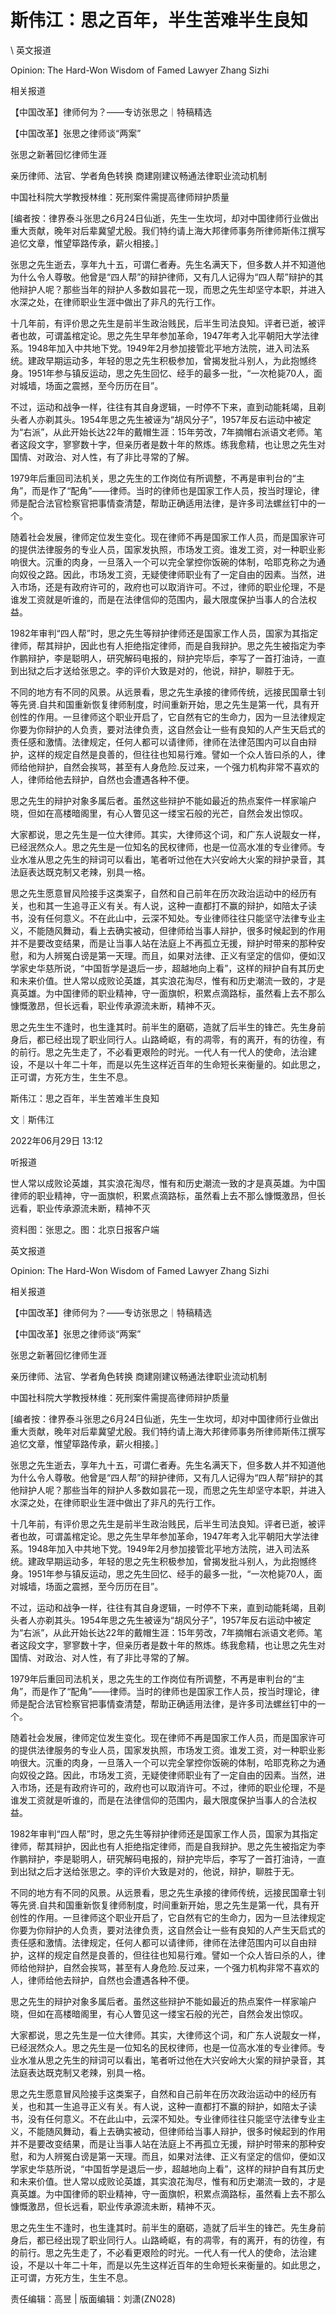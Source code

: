 # 斯伟江：思之百年，半生苦难半生良知  





\ 
英文报道

Opinion: The Hard-Won Wisdom of Famed Lawyer Zhang Sizhi

相关报道

【中国改革】律师何为？——专访张思之｜特稿精选

【中国改革】张思之律师谈“两案”

张思之新著回忆律师生涯

亲历律师、法官、学者角色转换 商建刚建议畅通法律职业流动机制

中国社科院大学教授林维：死刑案件需提高律师辩护质量

[编者按：律界泰斗张思之6月24日仙逝，先生一生坎坷，却对中国律师行业做出重大贡献，晚年对后辈冀望尤殷。我们特约请上海大邦律师事务所律师斯伟江撰写追忆文章，惟望筚路传承，薪火相接。］

张思之先生逝去，享年九十五，可谓仁者寿。先生名满天下，但多数人并不知道他为什么令人尊敬。他曾是“四人帮”的辩护律师，又有几人记得为“四人帮”辩护的其他辩护人呢？那些当年的辩护人多数如昙花一现，而思之先生却坚守本职，并进入水深之处，在律师职业生涯中做出了非凡的先行工作。

十几年前，有评价思之先生是前半生政治贱民，后半生司法良知。评者已逝，被评者也故，可谓盖棺定论。思之先生早年参加革命，1947年考入北平朝阳大学法律系。1948年加入中共地下党。1949年2月参加接管北平地方法院，进入司法系统。建政早期运动多，年轻的思之先生积极参加，曾揭发批斗别人，为此抱憾终身。1951年参与镇反运动，思之先生回忆、经手的最多一批，“一次枪毙70人，面对城墙，场面之震撼，至今历历在目”。

不过，运动和战争一样，往往有其自身逻辑，一时停不下来，直到动能耗竭，且剃头者人亦剃其头。1954年思之先生被诬为“胡风分子”，1957年反右运动中被定为“右派”，从此开始长达22年的戴帽生涯：15年劳改，7年摘帽右派语文老师。笔者这段文字，寥寥数十字，但亲历者是数十年的熬炼。练我愈精，也让思之先生对国情、对政治、对人性，有了非比寻常的了解。

1979年后重回司法机关，思之先生的工作岗位有所调整，不再是审判台的“主角”，而是作了“配角”——律师。当时的律师也是国家工作人员，按当时理论，律师是配合法官检察官把事情查清楚，帮助正确适用法律，是许多司法螺丝钉中的一个。

随着社会发展，律师定位发生变化。现在律师不再是国家工作人员，而是国家许可的提供法律服务的专业人员，国家发执照，市场发工资。谁发工资，对一种职业影响很大。沉重的肉身，一旦落入一个可以完全掌控你饭碗的体制，哈耶克称之为通向奴役之路。因此，市场发工资，无疑使律师职业有了一定自由的因素。当然，进入市场，还是有政府许可的，政府也可以取消许可。不过，律师的职业伦理，不是谁发工资就是听谁的，而是在法律信仰的范围内，最大限度保护当事人的合法权益。

1982年审判“四人帮”时，思之先生等辩护律师还是国家工作人员，国家为其指定律师，帮其辩护，因此也有人拒绝指定律师，而是自我辩护。思之先生被指定为李作鹏辩护，李是聪明人，研究解码电报的，辩护完毕后，李写了一首打油诗，一直到出狱之后才送给张思之。李的评价大致是对的，他说，辩护，聊胜于无。

不同的地方有不同的风景。从远景看，思之先生承接的律师传统，远接民国章士钊等先贤.自共和国重新恢复律师制度，时间重新开始，思之先生是第一代，具有开创性的作用。一旦律师这个职业开启了，它自然有它的生命力，因为一旦法律规定你要为你辩护的人负责，要对法律负责，这自然会让一些有良知的人产生天启式的责任感和激情。法律规定，任何人都可以请律师，律师在法律范围内可以自由辩护，这样的规定自然是良善的，但往往也知易行难。譬如一个众人皆曰杀的人，律师给他辩护，自然会挨骂，甚至有人身危险.反过来，一个强力机构非常不喜欢的人，律师给他去辩护，自然也会遭遇各种不便。

思之先生的辩护对象多属后者。虽然这些辩护不能如最近的热点案件一样家喻户晓，但如在高楼暗阁里，有心人瞥见这一缕宝石般的光芒，自然会发出惊叹。

大家都说，思之先生是一位大律师。其实，大律师这个词，和广东人说靓女一样，已经泯然众人。思之先生是一位知名的民权律师，也是一位高水准的专业律师。专业水准从思之先生的辩词可以看出，笔者听过他在大兴安岭大火案的辩护录音，其法庭表达既克制又老辣，别具一格。

思之先生愿意冒风险接手这类案子，自然和自己前年在历次政治运动中的经历有关，也和其一生追寻正义有关。有人说，这种一直都打不赢的辩护，如陪太子读书，没有任何意义。不在此山中，云深不知处。专业律师往往只能坚守法律专业主义，不能随风舞动，看上去确实被动，但律师给当事人辩护，很多时候起到的作用并不是要改变结果，而是让当事人站在法庭上不再孤立无援，辩护时带来的那种安慰，和为人辨冤白谤是第一天理。而且，如果对法律、正义有坚定的信仰，便如汉学家史华慈所说，“中国哲学是退后一步，超越地向上看”，这样的辩护自有其历史和未来价值。世人常以成败论英雄，其实浪花淘尽，惟有和历史潮流一致的，才是真英雄。为中国律师的职业精神，守一面旗帜，积累点滴路标，虽然看上去不那么慷慨激昂，但长远看，职业传承源流未断，精神不灭。

思之先生生不逢时，也生逢其时。前半生的磨砺，造就了后半生的锋芒。先生身前身后，都已经出现了职业同行人。山路崎岖，有的凋零，有的离开，有的彷徨，有的前行。思之先生走了，不必看更艰险的时光。一代人有一代人的使命，法治建设，不是以十年二十年，而是以先生这样近百年的生命短长来衡量的。如此思之，正可谓，方死方生，生生不息。


斯伟江：思之百年，半生苦难半生良知

文｜斯伟江

2022年06月29日 13:12

听报道

世人常以成败论英雄，其实浪花淘尽，惟有和历史潮流一致的才是真英雄。为中国律师的职业精神，守一面旗帜，积累点滴路标，虽然看上去不那么慷慨激昂，但长远看，职业传承源流未断，精神不灭

资料图：张思之。图：北京日报客户端

英文报道

Opinion: The Hard-Won Wisdom of Famed Lawyer Zhang Sizhi

相关报道

【中国改革】律师何为？——专访张思之｜特稿精选

【中国改革】张思之律师谈“两案”

张思之新著回忆律师生涯

亲历律师、法官、学者角色转换 商建刚建议畅通法律职业流动机制

中国社科院大学教授林维：死刑案件需提高律师辩护质量

[编者按：律界泰斗张思之6月24日仙逝，先生一生坎坷，却对中国律师行业做出重大贡献，晚年对后辈冀望尤殷。我们特约请上海大邦律师事务所律师斯伟江撰写追忆文章，惟望筚路传承，薪火相接。］

张思之先生逝去，享年九十五，可谓仁者寿。先生名满天下，但多数人并不知道他为什么令人尊敬。他曾是“四人帮”的辩护律师，又有几人记得为“四人帮”辩护的其他辩护人呢？那些当年的辩护人多数如昙花一现，而思之先生却坚守本职，并进入水深之处，在律师职业生涯中做出了非凡的先行工作。

十几年前，有评价思之先生是前半生政治贱民，后半生司法良知。评者已逝，被评者也故，可谓盖棺定论。思之先生早年参加革命，1947年考入北平朝阳大学法律系。1948年加入中共地下党。1949年2月参加接管北平地方法院，进入司法系统。建政早期运动多，年轻的思之先生积极参加，曾揭发批斗别人，为此抱憾终身。1951年参与镇反运动，思之先生回忆、经手的最多一批，“一次枪毙70人，面对城墙，场面之震撼，至今历历在目”。

不过，运动和战争一样，往往有其自身逻辑，一时停不下来，直到动能耗竭，且剃头者人亦剃其头。1954年思之先生被诬为“胡风分子”，1957年反右运动中被定为“右派”，从此开始长达22年的戴帽生涯：15年劳改，7年摘帽右派语文老师。笔者这段文字，寥寥数十字，但亲历者是数十年的熬炼。练我愈精，也让思之先生对国情、对政治、对人性，有了非比寻常的了解。

1979年后重回司法机关，思之先生的工作岗位有所调整，不再是审判台的“主角”，而是作了“配角”——律师。当时的律师也是国家工作人员，按当时理论，律师是配合法官检察官把事情查清楚，帮助正确适用法律，是许多司法螺丝钉中的一个。

随着社会发展，律师定位发生变化。现在律师不再是国家工作人员，而是国家许可的提供法律服务的专业人员，国家发执照，市场发工资。谁发工资，对一种职业影响很大。沉重的肉身，一旦落入一个可以完全掌控你饭碗的体制，哈耶克称之为通向奴役之路。因此，市场发工资，无疑使律师职业有了一定自由的因素。当然，进入市场，还是有政府许可的，政府也可以取消许可。不过，律师的职业伦理，不是谁发工资就是听谁的，而是在法律信仰的范围内，最大限度保护当事人的合法权益。

1982年审判“四人帮”时，思之先生等辩护律师还是国家工作人员，国家为其指定律师，帮其辩护，因此也有人拒绝指定律师，而是自我辩护。思之先生被指定为李作鹏辩护，李是聪明人，研究解码电报的，辩护完毕后，李写了一首打油诗，一直到出狱之后才送给张思之。李的评价大致是对的，他说，辩护，聊胜于无。

不同的地方有不同的风景。从远景看，思之先生承接的律师传统，远接民国章士钊等先贤.自共和国重新恢复律师制度，时间重新开始，思之先生是第一代，具有开创性的作用。一旦律师这个职业开启了，它自然有它的生命力，因为一旦法律规定你要为你辩护的人负责，要对法律负责，这自然会让一些有良知的人产生天启式的责任感和激情。法律规定，任何人都可以请律师，律师在法律范围内可以自由辩护，这样的规定自然是良善的，但往往也知易行难。譬如一个众人皆曰杀的人，律师给他辩护，自然会挨骂，甚至有人身危险.反过来，一个强力机构非常不喜欢的人，律师给他去辩护，自然也会遭遇各种不便。

思之先生的辩护对象多属后者。虽然这些辩护不能如最近的热点案件一样家喻户晓，但如在高楼暗阁里，有心人瞥见这一缕宝石般的光芒，自然会发出惊叹。

大家都说，思之先生是一位大律师。其实，大律师这个词，和广东人说靓女一样，已经泯然众人。思之先生是一位知名的民权律师，也是一位高水准的专业律师。专业水准从思之先生的辩词可以看出，笔者听过他在大兴安岭大火案的辩护录音，其法庭表达既克制又老辣，别具一格。

思之先生愿意冒风险接手这类案子，自然和自己前年在历次政治运动中的经历有关，也和其一生追寻正义有关。有人说，这种一直都打不赢的辩护，如陪太子读书，没有任何意义。不在此山中，云深不知处。专业律师往往只能坚守法律专业主义，不能随风舞动，看上去确实被动，但律师给当事人辩护，很多时候起到的作用并不是要改变结果，而是让当事人站在法庭上不再孤立无援，辩护时带来的那种安慰，和为人辨冤白谤是第一天理。而且，如果对法律、正义有坚定的信仰，便如汉学家史华慈所说，“中国哲学是退后一步，超越地向上看”，这样的辩护自有其历史和未来价值。世人常以成败论英雄，其实浪花淘尽，惟有和历史潮流一致的，才是真英雄。为中国律师的职业精神，守一面旗帜，积累点滴路标，虽然看上去不那么慷慨激昂，但长远看，职业传承源流未断，精神不灭。

思之先生生不逢时，也生逢其时。前半生的磨砺，造就了后半生的锋芒。先生身前身后，都已经出现了职业同行人。山路崎岖，有的凋零，有的离开，有的彷徨，有的前行。思之先生走了，不必看更艰险的时光。一代人有一代人的使命，法治建设，不是以十年二十年，而是以先生这样近百年的生命短长来衡量的。如此思之，正可谓，方死方生，生生不息。



责任编辑：高昱 | 版面编辑：刘潇(ZN028)